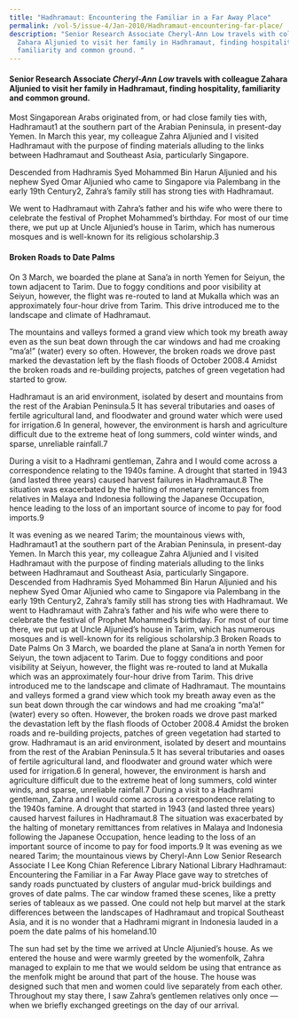 ```yaml
---
title: "Hadhramaut: Encountering the Familiar in a Far Away Place"
permalink: /vol-5/issue-4/Jan-2010/Hadhramaut-encountering-far-place/
description: "Senior Research Associate Cheryl-Ann Low travels with colleague
  Zahara Aljunied to visit her family in Hadhramaut, finding hospitality,
  familiarity and common ground. "
---
```

#### Senior Research Associate _Cheryl-Ann Low_ travels with colleague Zahara Aljunied to visit her family in Hadhramaut, finding hospitality, familiarity and common ground.

Most Singaporean Arabs originated from, or had close family ties with, Hadhramaut1 at the southern part of the Arabian Peninsula, in present-day Yemen. In March this year, my colleague Zahra Aljunied and I visited Hadhramaut with the purpose of finding materials alluding to the links between Hadhramaut and Southeast Asia, particularly Singapore.

Descended from Hadhramis Syed Mohammed Bin Harun Aljunied and his nephew Syed Omar Aljunied who came to Singapore via Palembang in the early 19th Century2, Zahra’s family still has strong ties with Hadhramaut.

We went to Hadhramaut with Zahra’s father and his wife who were there to celebrate the festival of Prophet Mohammed’s birthday. For most of our time there, we put up at Uncle Aljunied’s house in Tarim, which has numerous mosques and is well-known for its religious scholarship.3

#### **Broken Roads to Date Palms**

On 3 March, we boarded the plane at Sana’a in north Yemen for Seiyun, the town adjacent to Tarim. Due to foggy conditions and poor visibility at Seiyun, however, the flight was re-routed to land at Mukalla which was an approximately four-hour drive from Tarim. This drive introduced me to the landscape and climate of Hadhramaut.

The mountains and valleys formed a grand view which took my breath away even as the sun beat down through the car windows and had me croaking “ma’a!” (water) every so often. However, the broken roads we drove past marked the devastation left by the flash floods of October 2008.4 Amidst the broken roads and re-building projects, patches of green vegetation had started to grow.

Hadhramaut is an arid environment, isolated by desert and mountains from the rest of the Arabian Peninsula.5 It has several tributaries and oases of fertile agricultural land, and floodwater and ground water which were used for irrigation.6 In general, however, the environment is harsh and agriculture difficult due to the extreme heat of long summers, cold winter winds, and sparse, unreliable rainfall.7

During a visit to a Hadhrami gentleman, Zahra and I would come across a correspondence relating to the 1940s famine. A drought that started in 1943 (and lasted three years) caused harvest failures in Hadhramaut.8 The situation was exacerbated by the halting of monetary remittances from relatives in Malaya and Indonesia following the Japanese Occupation, hence leading to the loss of an important source of income to pay for food imports.9

It was evening as we neared Tarim; the mountainous views with, Hadhramaut1 at the southern part of the Arabian Peninsula, in present-day Yemen. In March this year, my colleague Zahra Aljunied and I visited Hadhramaut with the purpose of finding materials alluding to the links between Hadhramaut and Southeast Asia, particularly Singapore. Descended from Hadhramis Syed Mohammed Bin Harun Aljunied and his nephew Syed Omar Aljunied who came to Singapore via Palembang in the early 19th Century2, Zahra’s family still has strong ties with Hadhramaut. We went to Hadhramaut with Zahra’s father and his wife who were there to celebrate the festival of Prophet Mohammed’s birthday. For most of our time there, we put up at Uncle Aljunied’s house in Tarim, which has numerous mosques and is well-known for its religious scholarship.3 Broken Roads to Date Palms On 3 March, we boarded the plane at Sana’a in north Yemen for Seiyun, the town adjacent to Tarim. Due to foggy conditions and poor visibility at Seiyun, however, the flight was re-routed to land at Mukalla which was an approximately four-hour drive from Tarim. This drive introduced me to the landscape and climate of Hadhramaut. The mountains and valleys formed a grand view which took my breath away even as the sun beat down through the car windows and had me croaking “ma’a!” (water) every so often. However, the broken roads we drove past marked the devastation left by the flash floods of October 2008.4 Amidst the broken roads and re-building projects, patches of green vegetation had started to grow. Hadhramaut is an arid environment, isolated by desert and mountains from the rest of the Arabian Peninsula.5 It has several tributaries and oases of fertile agricultural land, and floodwater and ground water which were used for irrigation.6 In general, however, the environment is harsh and agriculture difficult due to the extreme heat of long summers, cold winter winds, and sparse, unreliable rainfall.7 During a visit to a Hadhrami gentleman, Zahra and I would come across a correspondence relating to the 1940s famine. A drought that started in 1943 (and lasted three years) caused harvest failures in Hadhramaut.8 The situation was exacerbated by the halting of monetary remittances from relatives in Malaya and Indonesia following the Japanese Occupation, hence leading to the loss of an important source of income to pay for food imports.9 It was evening as we neared Tarim; the mountainous views by Cheryl-Ann Low Senior Research Associate I Lee Kong Chian Reference Library National Library Hadhramaut: Encountering the Familiar in a Far Away Place gave way to stretches of sandy roads punctuated by clusters of angular mud-brick buildings and groves of date palms. The car window framed these scenes, like a pretty series of tableaux as we passed. One could not help but marvel at the stark differences between the landscapes of Hadhramaut and tropical Southeast Asia, and it is no wonder that a Hadhrami migrant in Indonesia lauded in a poem the date palms of his homeland.10

The sun had set by the time we arrived at Uncle Aljunied’s house. As we entered the house and were warmly greeted by the womenfolk, Zahra managed to explain to me that we would seldom be using that entrance as the menfolk might be around that part of the house. The house was designed such that men and women could live separately from each other. Throughout my stay there, I saw Zahra’s gentlemen relatives only once — when we briefly exchanged greetings on the day of our arrival.



